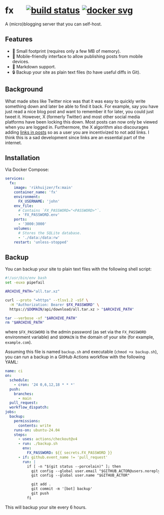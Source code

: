 # fx &emsp; [![build status]][actions] [![docker svg]][docker]

[build status]: https://img.shields.io/github/actions/workflow/status/rikhuijzer/fx/ci.yml?branch=main
[actions]: https://github.com/rikhuijzer/fx/actions?query=branch%3Amain
[docker svg]: https://img.shields.io/badge/docker-%230db7ed.svg?logo=docker&logoColor=white
[docker]: https://hub.docker.com/repository/docker/rikhuijzer/fx

A (micro)blogging server that you can self-host.

## Features

- 🚀 Small footprint (requires only a few MB of memory).
- 📱 Mobile-friendly interface to allow publishing posts from mobile devices.
- 📝 Markdown support.
- 🔒 Backup your site as plain text files (to have useful diffs in Git).

## Background

What made sites like Twitter nice was that it was easy to quickly write something down and later be able to find it back.
For example, say you have just read a nice blog post and want to remember it for later, you could just tweet it.
However, X (formerly Twitter) and most other social media platforms have been locking this down.
Most posts can now only be viewed when you are logged in.
Furthermore, the X algorithm also discourages adding [links in posts](https://x.com/TheBubbleBubble/status/1849818873018610090) so as a user you are incentivized to not add links.
I think this is a sad development since links are an essential part of the internet.

## Installation

Via Docker Compose:

```yml
services:
  fx:
    image: 'rikhuijzer/fx:main'
    container_name: 'fx'
    environment:
      FX_USERNAME: 'john'
    env_file:
      # Contains `FX_PASSWORD="<PASSWORD>"`.
      - 'FX_PASSWORD.env'
    ports:
      - '3000:3000'
    volumes:
      # Stores the SQLite database.
      - './data:/data:rw'
    restart: 'unless-stopped'
```

## Backup

You can backup your site to plain text files with the following shell script:

```bash
#!/usr/bin/env bash
set -euxo pipefail

ARCHIVE_PATH="all.tar.xz"

curl --proto "=https" --tlsv1.2 -sSf \
  -H "Authorization: Bearer $FX_PASSWORD" \
  https://$DOMAIN/api/download/all.tar.xz > "$ARCHIVE_PATH"

tar --verbose -xf "$ARCHIVE_PATH"
rm "$ARCHIVE_PATH"
```

where `$FX_PASSWORD` is the admin password (as set via the `FX_PASSWORD` environment variable) and `$DOMAIN` is the domain of your site (for example, `example.com`).

Assuming this file is named `backup.sh` and executable (`chmod +x backup.sh`), you can run a backup in a GitHub Actions workflow with the following YAML:

```yml
name: ci
on:
  schedule:
    - cron: '24 0,6,12,18 * * *'
  push:
    branches:
      - main
  pull_request:
  workflow_dispatch:
jobs:
  backup:
    permissions:
      contents: write
    runs-on: ubuntu-24.04
    steps:
      - uses: actions/checkout@v4
      - run: ./backup.sh
        env:
          FX_PASSWORD: ${{ secrets.FX_PASSWORD }}
      - if: github.event_name != 'pull_request'
        run: |
          if [ -n "$(git status --porcelain)" ]; then
            git config --global user.email "$GITHUB_ACTOR@users.noreply.github.com"
            git config --global user.name "$GITHUB_ACTOR"

            git add .
            git commit -m '[bot] backup'
            git push
          fi

```

This will backup your site every 6 hours.
